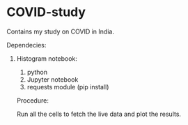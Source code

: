 # COVID-study
Contains my study on COVID in India.

Dependecies:
1. Histogram notebook: 
    1. python
    2. Jupyter notebook
    3. requests module (pip install)

    Procedure:

    Run all the cells to fetch the live data and plot the results.
